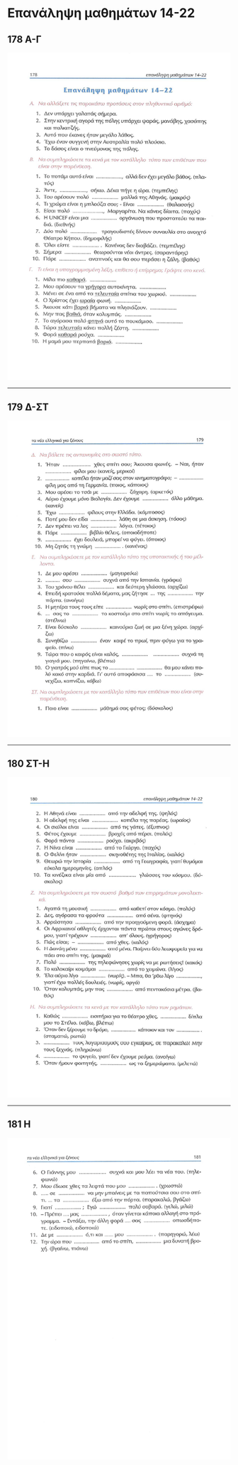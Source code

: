 # Επανάληψη μαθημάτων 14-22

## 178 Α-Γ

![Página 178](Metodo/Textbook_Pagina_178.png)

---

## 179 Δ-ΣΤ

![Página 179](Metodo/Textbook_Pagina_179.png)

---

## 180 ΣΤ-Η

![Página 180](Metodo/Textbook_Pagina_180.png)

---

## 181 Η

![Página 181](Metodo/Textbook_Pagina_181.png)
